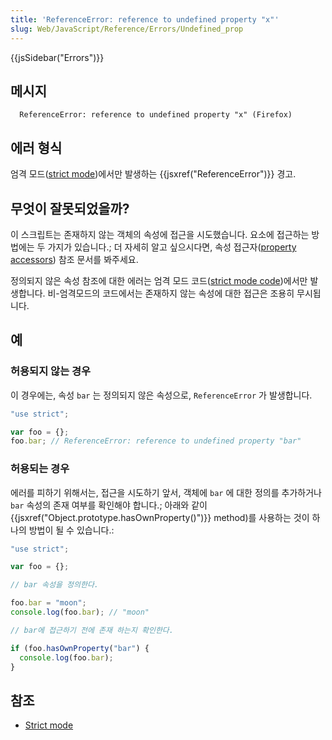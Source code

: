 ```yaml
---
title: 'ReferenceError: reference to undefined property "x"'
slug: Web/JavaScript/Reference/Errors/Undefined_prop
---
```

{{jsSidebar("Errors")}}

## 메시지

```
  ReferenceError: reference to undefined property "x" (Firefox)
```

## 에러 형식

엄격 모드([strict mode](/en-US/docs/Web/JavaScript/Reference/Strict_mode))에서만 발생하는 {{jsxref("ReferenceError")}} 경고.

## 무엇이 잘못되었을까?

이 스크립트는 존재하지 않는 객체의 속성에 접근을 시도했습니다. 요소에 접근하는 방법에는 두 가지가 있습니다.; 더 자세히 알고 싶으시다면, 속성 접근자([property accessors](/en-US/docs/Web/JavaScript/Reference/Operators/Property_Accessors)) 참조 문서를 봐주세요.

정의되지 않은 속성 참조에 대한 에러는 엄격 모드 코드([strict mode code](/en-US/docs/Web/JavaScript/Reference/Strict_mode))에서만 발생합니다. 비-엄격모드의 코드에서는 존재하지 않는 속성에 대한 접근은 조용히 무시됩니다.

## 예

### 허용되지 않는 경우

이 경우에는, 속성 `bar` 는 정의되지 않은 속성으로, `ReferenceError` 가 발생합니다.

```js example-bad
"use strict";

var foo = {};
foo.bar; // ReferenceError: reference to undefined property "bar"
```

### 허용되는 경우

에러를 피하기 위해서는, 접근을 시도하기 앞서, 객체에 `bar` 에 대한 정의를 추가하거나 `bar` 속성의 존재 여부를 확인해야 합니다.; 아래와 같이 {{jsxref("Object.prototype.hasOwnProperty()")}} method)를 사용하는 것이 하나의 방법이 될 수 있습니다.:

```js example-good
"use strict";

var foo = {};

// bar 속성을 정의한다.

foo.bar = "moon";
console.log(foo.bar); // "moon"

// bar에 접근하기 전에 존재 하는지 확인한다.

if (foo.hasOwnProperty("bar") {
  console.log(foo.bar);
}
```

## 참조

- [Strict mode](/en-US/docs/Web/JavaScript/Reference/Strict_mode)
